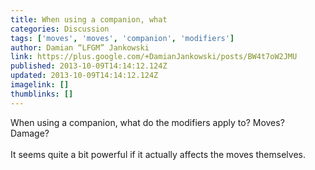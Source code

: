 ```yaml
---
title: When using a companion, what
categories: Discussion
tags: ['moves', 'moves', 'companion', 'modifiers']
author: Damian “LFGM” Jankowski
link: https://plus.google.com/+DamianJankowski/posts/BW4t7oW2JMU
published: 2013-10-09T14:14:12.124Z
updated: 2013-10-09T14:14:12.124Z
imagelink: []
thumblinks: []
---
```


When using a companion, what do the modifiers apply to? Moves? Damage?<br /><br />It seems quite a bit powerful if it actually affects the moves themselves.